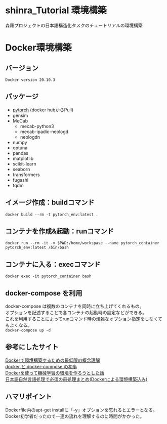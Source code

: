 # shinra_Tutorial 環境構築
森羅プロジェクトの日本語構造化タスクのチュートリアルの環境構築

# Docker環境構築
## バージョン
``
Docker version 20.10.3
``



## パッケージ
- [pytorch](https://hub.docker.com/r/pytorch/pytorch) (docker hubからPull)
- gensim
- MeCab
  -  mecab-python3
  -  mecab-ipadic-neologd
  -  neologdn
- numpy
- optuna
- pandas
- matplotlib
- scikit-learn
- seaborn
- transformers
- fugashi
- tqdm

## イメージ作成：buildコマンド
``
docker build --rm -t pytorch_env:latest .
``
## コンテナを作成&起動：runコマンド
``
docker run --rm -it -v $PWD:/home/workspase --name pytorch_container pytorch_env:latest /bin/bash
``

## コンテナに入る：execコマンド
```
docker exec -it pytorch_container bash
```

## docker-compose を利用
docker-compose は複数のコンテナを同時に立ち上げてくれるもの。  
オプションを記述することで各コンテナの起動時の設定などができる。  
これを利用することによってrunコマンド時の煩雑なオプション指定をしなくてもよくなる。  
``
docker-compose up -d
``

## 参考にしたサイト
[Dockerで環境構築するための最低限の概念理解](https://qiita.com/minato-naka/items/e9cd026747693759800c)  
[docker と docker-compose の初歩](https://qiita.com/hiyuzawa/items/81490020568417d85e86)  
[Dockerを使って機械学習の環境を作ろうとした話](https://qiita.com/penpenta/items/3b7a0f1e27bbab56a95f)  
[日本語自然言語処理で必須の前処理まとめ(Dockerによる環境構築込み)](https://qiita.com/Keyskey/items/9f5f6c414e0f89a4f931)  

## ハマリポイント
Dockerfile内のapt-get installに「-y」オプションを忘れるとエラーとなる。  
Docker初学者だったので一連の流れを理解するのに時間がかかった。

